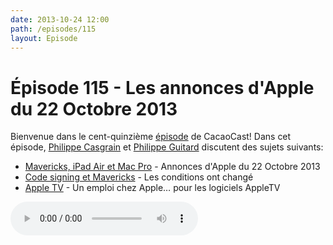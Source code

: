 ```yaml
---
date: 2013-10-24 12:00
path: /episodes/115
layout: Episode
---
```

# Épisode 115 - Les annonces d'Apple du 22 Octobre 2013
<p>Bienvenue dans le cent-quinzième <a href="https://cacaocast.com/media/cacaocast_115.m4a" title="CacaoCast Episode 115">épisode</a> de CacaoCast! Dans cet épisode, <a href="http://www.twitter.com/philippec" title="Philippe Casgrain sur Twitter">Philippe Casgrain</a> et <a href="http://www.twitter.com/philippeguitard" title="Philippe Guitard sur Twitter">Philippe Guitard</a> discutent des sujets suivants:</p>
<ul><li><a href="http://www.apple.com/apple-events/october-2013/" title="Mavericks, iPad Air et Mac Pro">Mavericks, iPad Air et Mac Pro</a> - Annonces d'Apple du 22 Octobre 2013</li>
<li><a href="http://furbo.org/2013/10/17/code-signing-and-mavericks/" title="Code signing et Mavericks">Code signing et Mavericks</a> - Les conditions ont changé</li>
<li><a href="https://jobs.apple.com/us/search?job=29189076" title="Apple TV">Apple TV</a> - Un emploi chez Apple… pour les logiciels AppleTV</li>
</ul>
<p><audio controls><source src="https://cacaocast.com/media/cacaocast_115.m4a" type="audio/mpeg"><source src="https://cacaocast.com/media/cacaocast_115.m4a" type="audio/mp4">Votre navigateur ne supporte pas l'élément audio / Your browser does not support the audio element.</audio></p>
